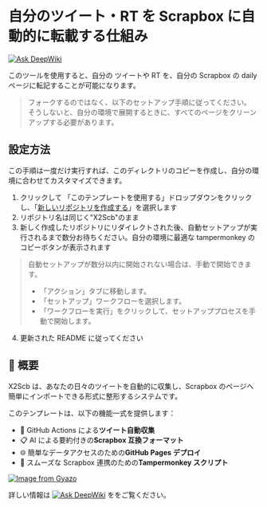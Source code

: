 # 自分のツイート・RT を Scrapbox に自動的に転載する仕組み

[![Ask DeepWiki](https://deepwiki.com/badge.svg)](https://deepwiki.com/tkgshn/X2Scb)

このツールを使用すると、自分の ツイートや RT を、自分の Scrapbox の daily ページに転記することが可能になります。

> フォークするのではなく、以下のセットアップ手順に従ってください。
> そうしないと、自分の環境で展開するときに、すべてのページをクリーンアップする必要があります。

## 設定方法

この手順は一度だけ実行すれば、このディレクトリのコピーを作成し、自分の環境に合わせてカスタマイズできます。

1. クリックして 「このテンプレートを使用する」ドロップダウンをクリックし、「[新しいリポジトリを作成する](https://github.com/new?template_name=X2Scb&template_owner=tkgshn)」を選択します
2. リポジトリ名は同じく"X2Scb"のまま
3. 新しく作成したリポジトリにリダイレクトされた後、自動セットアップが実行されるまで数分お待ちください。自分の環境に最適な tampermonkey のコピーボタンが表示されます

> 自動セットアップが数分以内に開始されない場合は、手動で開始できます。
>
> - 「アクション」タブに移動します。
> - 「セットアップ」ワークフローを選択します。
> - 「ワークフローを実行」をクリックして、セットアッププロセスを手動で開始します。

4. 更新された README に従ってください

## 📖 概要

X2Scb は、あなたの日々のツイートを自動的に収集し、Scrapbox のページへ簡単にインポートできる形式に整形するシステムです。

このテンプレートは、以下の機能一式を提供します：

- 🔄 GitHub Actions による**ツイート自動収集**
- 📋 AI による要約付きの**Scrapbox 互換フォーマット**
- 🌐 簡単なデータアクセスのための**GitHub Pages デプロイ**
- 🔧 スムーズな Scrapbox 連携のための**Tampermonkey スクリプト**

[![Image from Gyazo](https://i.gyazo.com/f8ede3884da4b9bd1dc554b296721a42.gif)](https://gyazo.com/f8ede3884da4b9bd1dc554b296721a42)

詳しい情報は [![Ask DeepWiki](https://deepwiki.com/badge.svg)](https://deepwiki.com/tkgshn/X2Scb) ををご覧ください。
